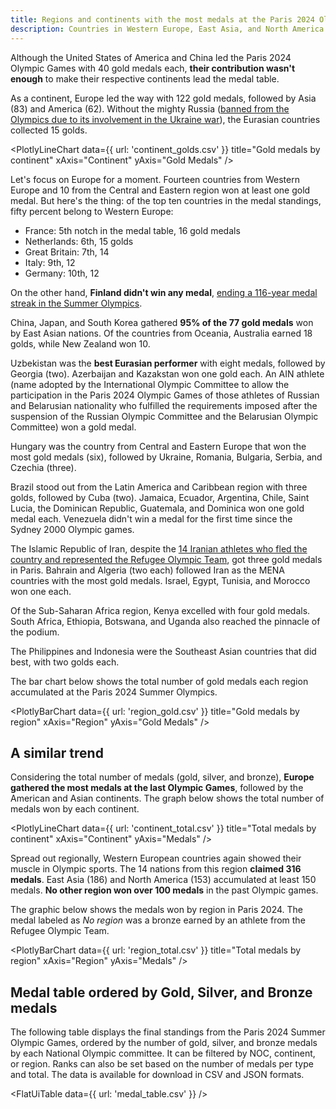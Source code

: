 ```yaml
---
title: Regions and continents with the most medals at the Paris 2024 Olympic Games
description: Countries in Western Europe, East Asia, and North America were the best performers
---
```


Although the United States of America and China led the Paris 2024 Olympic Games with 40 gold medals each, **their contribution wasn't enough** to make their respective continents lead the medal table. 

As a continent, Europe led the way with 122 gold medals, followed by Asia (83) and America (62). Without the mighty Russia ([banned from the Olympics due to its involvement in the Ukraine war](https://www.aljazeera.com/news/2024/7/26/which-countries-have-been-banned-from-participating-in-the-olympics)), the Eurasian countries collected 15 golds.

<PlotlyLineChart
  data={{
    url: 'continent_golds.csv'
  }}
  title="Gold medals by continent"
  xAxis="Continent"
  yAxis="Gold Medals"
/>

Let's focus on Europe for a moment. Fourteen countries from Western Europe and 10 from the Central and Eastern region won at least one gold medal. But here's the thing: of the top ten countries in the medal standings, fifty percent belong to Western Europe:

- France: 5th notch in the medal table, 16 gold medals
- Netherlands: 6th, 15 golds
- Great Britain: 7th, 14
- Italy: 9th, 12
- Germany: 10th, 12

On the other hand, **Finland didn't win any medal**, [ending a 116-year medal streak in the Summer Olympics](https://www.helsinkitimes.fi/finland/finland-news/domestic/25508-paris-ends-finland-s-116-year-medal-streak-in-summer-olympics.html).

China, Japan, and South Korea gathered **95% of the 77 gold medals** won by East Asian nations. Of the countries from Oceania, Australia earned 18 golds, while New Zealand won 10.

Uzbekistan was the **best Eurasian performer** with eight medals, followed by Georgia (two). Azerbaijan and Kazakstan won one gold each. An AIN athlete (name adopted by the International Olympic Committee to allow the participation in the Paris 2024 Olympic Games of those athletes of Russian and Belarusian nationality who fulfilled the requirements imposed after the suspension of the Russian Olympic Committee and the Belarusian Olympic Committee) won a gold medal.

Hungary was the country from Central and Eastern Europe that won the most gold medals (six), followed by Ukraine, Romania, Bulgaria, Serbia, and Czechia (three).

Brazil stood out from the Latin America and Caribbean region with three golds, followed by Cuba (two). Jamaica, Ecuador, Argentina, Chile, Saint Lucia, the Dominican Republic, Guatemala, and Dominica won one gold medal each. Venezuela didn't win a medal for the first time since the Sydney 2000 Olympic games.

The Islamic Republic of Iran, despite the [14 Iranian athletes who fled the country and represented the Refugee Olympic Team](https://www.newarab.com/analysis/why-there-are-so-many-iranians-refugee-olympic-team), got three gold medals in Paris. Bahrain and Algeria (two each) followed Iran as the MENA countries with the most gold medals. Israel, Egypt, Tunisia, and Morocco won one each.

Of the Sub-Saharan Africa region, Kenya excelled with four gold medals. South Africa, Ethiopia, Botswana, and Uganda also reached the pinnacle of the podium.

The Philippines and Indonesia were the Southeast Asian countries that did best, with two golds each.

The bar chart below shows the total number of gold medals each region accumulated at the Paris 2024 Summer Olympics.

<PlotlyBarChart
  data={{
    url: 'region_gold.csv'
  }}
  title="Gold medals by region"
  xAxis="Region"
  yAxis="Gold Medals"
/>

## A similar trend

Considering the total number of medals (gold, silver, and bronze), **Europe gathered the most medals at the last Olympic Games**, followed by the American and Asian continents. The graph below shows the total number of medals won by each continent.

<PlotlyLineChart
  data={{
    url: 'continent_total.csv'
  }}
  title="Total medals by continent"
  xAxis="Continent"
  yAxis="Medals"
/>

Spread out regionally, Western European countries again showed their muscle in Olympic sports. The 14 nations from this region **claimed 316 medals**. East Asia (186) and North America (153) accumulated at least 150 medals. **No other region won over 100 medals** in the past Olympic games.

The graphic below shows the medals won by region in Paris 2024. The medal labeled as *No region* was a bronze earned by an athlete from the Refugee Olympic Team.

<PlotlyBarChart
  data={{
    url: 'region_total.csv'
  }}
  title="Total medals by region"
  xAxis="Region"
  yAxis="Medals"
/>

## Medal table ordered by Gold, Silver, and Bronze medals

The following table displays the final standings from the Paris 2024 Summer Olympic Games, ordered by the number of gold, silver, and bronze medals by each National Olympic committee. It can be filtered by NOC, continent, or region. Ranks can also be set based on the number of medals per type and total. The data is available for download in CSV and JSON formats.

<FlatUiTable
  data={{
    url: 'medal_table.csv'
  }}
 />

